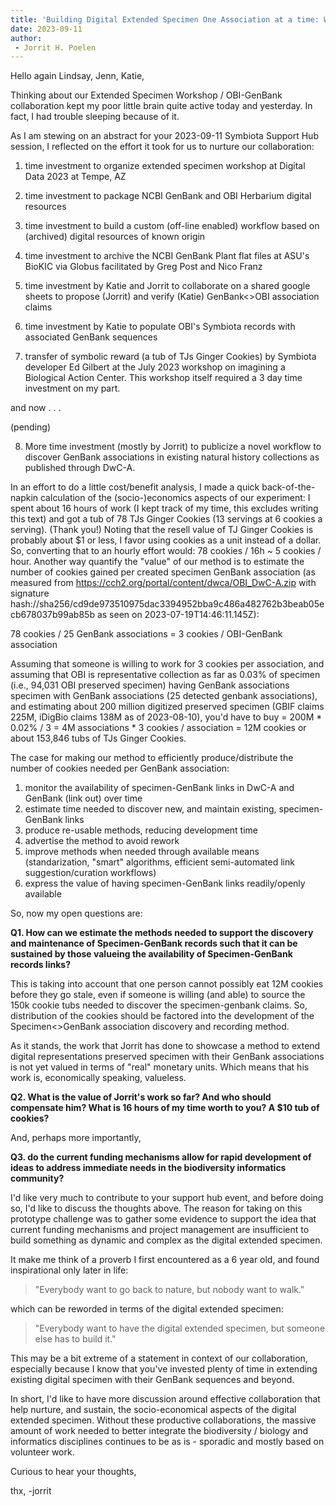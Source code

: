 ```yaml
---
title: 'Building Digital Extended Specimen One Association at a time: What does it take to extend OBI with their associated GenBank sequences?'
date: 2023-09-11
author: 
 - Jorrit H. Poelen
---
```



Hello again Lindsay, Jenn, Katie,

Thinking about our Extended Specimen Workshop / OBI-GenBank collaboration kept my poor little brain quite active today and yesterday. In fact, I had trouble sleeping because of it.

As I am stewing on an abstract for your 2023-09-11 Symbiota Support Hub session, I reflected on the effort it took for us to nurture our collaboration:

1. time investment to organize extended specimen workshop at Digital Data 2023 at Tempe, AZ

2. time investment to package NCBI GenBank and OBI Herbarium digital resources

3. time investment to build a custom (off-line enabled) workflow based on (archived) digital resources of known origin

4. time investment to archive the NCBI GenBank Plant flat files at ASU's BioKIC via Globus facilitated by Greg Post and Nico Franz

5. time investment by Katie and Jorrit to collaborate on a shared google sheets to propose (Jorrit) and verify (Katie) GenBank<>OBI association claims

6. time investment by Katie to populate OBI's Symbiota records with associated GenBank sequences

7. transfer of symbolic reward (a tub of TJs Ginger Cookies) by Symbiota developer Ed Gilbert at the July 2023 workshop on imagining a Biological Action Center. This workshop itself required a 3 day time investment on my part.

and now . . .

(pending) 

8. More time investment (mostly by Jorrit) to publicize a novel workflow to discover GenBank associations in existing natural history collections as published through DwC-A.

In an effort to do a little cost/benefit analysis, I made a quick back-of-the-napkin calculation of the (socio-)economics aspects of our experiment: I spent about 16 hours of work (I kept track of my time, this excludes writing this text) and got a tub of 78 TJs Ginger Cookies (13 servings at 6 cookies a serving). (Thank you!) Noting that the resell value of TJ Ginger Cookies is probably about $1 or less, I favor using cookies as a unit instead of a dollar. So, converting that to an hourly effort would: 78 cookies / 16h ~ 5 cookies / hour. Another way quantify the "value" of our method is to estimate the number of cookies gained per created specimen GenBank association (as measured from https://cch2.org/portal/content/dwca/OBI_DwC-A.zip with signature hash://sha256/cd9de973510975dac3394952bba9c486a482762b3beab05ecb678037b99ab85b as seen on 2023-07-19T14:46:11.145Z):

78 cookies / 25 GenBank associations = 3 cookies / OBI-GenBank association

Assuming that someone is willing to work for 3 cookies per association, and assuming that OBI is representative collection as far as 0.03% of specimen (i.e., 94,031 OBI preserved specimen) having GenBank associations specimen with GenBank associations (25 detected genbank associations), and estimating about 200 million digitized preserved specimen (GBIF claims 225M, iDigBio claims 138M as of 2023-08-10), you'd have to buy = 200M * 0.02% / 3 =  4M associations * 3 cookies / association =  12M cookies or about 153,846 tubs of TJs Ginger Cookies.

The case for making our method to efficiently produce/distribute the number of cookies needed per GenBank association: 

1. monitor the availability of specimen-GenBank links in DwC-A and GenBank (link out) over time
2. estimate time needed to discover new, and maintain existing, specimen-GenBank links 
3. produce re-usable methods, reducing development time
4. advertise the method to avoid rework
5. improve methods when needed through available means (standarization, "smart" algorithms, efficient semi-automated link suggestion/curation workflows)
6. express the value of having specimen-GenBank links readily/openly available 

So, now my open questions are: 

**Q1. How can we estimate the methods needed to support the discovery and maintenance of Specimen-GenBank records such that it can be sustained by those valueing the availability of Specimen-GenBank records links?**

This is taking into account that one person cannot possibly eat 12M cookies before they go stale, even if someone is willing (and able) to source the 150k cookie tubs needed to discover the specimen-genbank claims. So, distribution of the cookies should be factored into the development of the Specimen<>GenBank association discovery and recording method.

As it stands, the work that Jorrit has done to showcase a method to extend digital representations preserved specimen with their GenBank associations is not yet valued in terms of "real" monetary units. Which means that his work is, economically speaking, valueless. 

**Q2. What is the value of Jorrit's work so far? And who should compensate him? What is 16 hours of my time worth to you? A $10 tub of cookies?**

 And, perhaps more importantly, 

**Q3. do the current funding mechanisms allow for rapid development of ideas to address immediate needs in the biodiversity informatics community?**

I'd like very much to contribute to your support hub event, and before doing so, I'd like to discuss the thoughts above. The reason for taking on this prototype challenge was to gather some evidence to support the idea that current funding mechanisms and project management are insufficient to build something as dynamic and complex as the digital extended specimen. 

It make me think of a proverb I first encountered as a 6 year old, and found inspirational only later in life:

> "Everybody want to go back to nature, but nobody want to walk."

which can be reworded in terms of the digital extended specimen:

> "Everybody want to have the digital extended specimen, but someone else has to build it."

This may be a bit extreme of a statement in context of our collaboration, especially because I know that you've invested plenty of time in extending existing digital specimen with their GenBank sequences and beyond.

In short, I'd like to have more discussion around effective collaboration that help nurture, and sustain, the socio-economical aspects of the digital extended specimen. Without these productive collaborations, the massive amount of work needed to better integrate the biodiversity / biology and informatics disciplines continues to be as is - sporadic and mostly based on volunteer work.

Curious to hear your thoughts,

thx,
-jorrit
